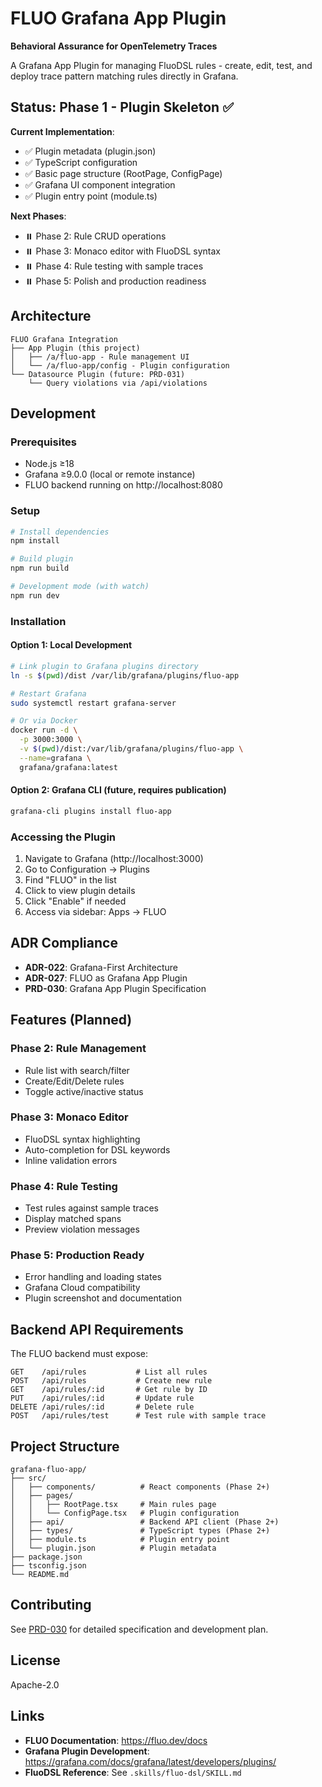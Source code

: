 # FLUO Grafana App Plugin

**Behavioral Assurance for OpenTelemetry Traces**

A Grafana App Plugin for managing FluoDSL rules - create, edit, test, and deploy trace pattern matching rules directly in Grafana.

## Status: Phase 1 - Plugin Skeleton ✅

**Current Implementation**:
- ✅ Plugin metadata (plugin.json)
- ✅ TypeScript configuration
- ✅ Basic page structure (RootPage, ConfigPage)
- ✅ Grafana UI component integration
- ✅ Plugin entry point (module.ts)

**Next Phases**:
- ⏸️ Phase 2: Rule CRUD operations
- ⏸️ Phase 3: Monaco editor with FluoDSL syntax
- ⏸️ Phase 4: Rule testing with sample traces
- ⏸️ Phase 5: Polish and production readiness

## Architecture

```
FLUO Grafana Integration
├── App Plugin (this project)
│   ├── /a/fluo-app - Rule management UI
│   └── /a/fluo-app/config - Plugin configuration
└── Datasource Plugin (future: PRD-031)
    └── Query violations via /api/violations
```

## Development

### Prerequisites

- Node.js ≥18
- Grafana ≥9.0.0 (local or remote instance)
- FLUO backend running on http://localhost:8080

### Setup

```bash
# Install dependencies
npm install

# Build plugin
npm run build

# Development mode (with watch)
npm run dev
```

### Installation

#### Option 1: Local Development

```bash
# Link plugin to Grafana plugins directory
ln -s $(pwd)/dist /var/lib/grafana/plugins/fluo-app

# Restart Grafana
sudo systemctl restart grafana-server

# Or via Docker
docker run -d \
  -p 3000:3000 \
  -v $(pwd)/dist:/var/lib/grafana/plugins/fluo-app \
  --name=grafana \
  grafana/grafana:latest
```

#### Option 2: Grafana CLI (future, requires publication)

```bash
grafana-cli plugins install fluo-app
```

### Accessing the Plugin

1. Navigate to Grafana (http://localhost:3000)
2. Go to Configuration → Plugins
3. Find "FLUO" in the list
4. Click to view plugin details
5. Click "Enable" if needed
6. Access via sidebar: Apps → FLUO

## ADR Compliance

- **ADR-022**: Grafana-First Architecture
- **ADR-027**: FLUO as Grafana App Plugin
- **PRD-030**: Grafana App Plugin Specification

## Features (Planned)

### Phase 2: Rule Management
- Rule list with search/filter
- Create/Edit/Delete rules
- Toggle active/inactive status

### Phase 3: Monaco Editor
- FluoDSL syntax highlighting
- Auto-completion for DSL keywords
- Inline validation errors

### Phase 4: Rule Testing
- Test rules against sample traces
- Display matched spans
- Preview violation messages

### Phase 5: Production Ready
- Error handling and loading states
- Grafana Cloud compatibility
- Plugin screenshot and documentation

## Backend API Requirements

The FLUO backend must expose:

```
GET    /api/rules           # List all rules
POST   /api/rules           # Create new rule
GET    /api/rules/:id       # Get rule by ID
PUT    /api/rules/:id       # Update rule
DELETE /api/rules/:id       # Delete rule
POST   /api/rules/test      # Test rule with sample trace
```

## Project Structure

```
grafana-fluo-app/
├── src/
│   ├── components/          # React components (Phase 2+)
│   ├── pages/
│   │   ├── RootPage.tsx     # Main rules page
│   │   └── ConfigPage.tsx   # Plugin configuration
│   ├── api/                 # Backend API client (Phase 2+)
│   ├── types/               # TypeScript types (Phase 2+)
│   ├── module.ts            # Plugin entry point
│   └── plugin.json          # Plugin metadata
├── package.json
├── tsconfig.json
└── README.md
```

## Contributing

See [PRD-030](../docs/prds/PRD-030-grafana-app-plugin.md) for detailed specification and development plan.

## License

Apache-2.0

## Links

- **FLUO Documentation**: https://fluo.dev/docs
- **Grafana Plugin Development**: https://grafana.com/docs/grafana/latest/developers/plugins/
- **FluoDSL Reference**: See `.skills/fluo-dsl/SKILL.md`

